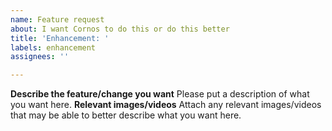 ```yaml
---
name: Feature request
about: I want Cornos to do this or do this better
title: 'Enhancement: '
labels: enhancement
assignees: ''

---
```


**Describe the feature/change you want**
Please put a description of what you want here. 
**Relevant images/videos**
Attach any relevant images/videos that may be able to better describe what you want here.
